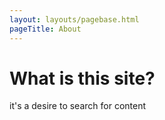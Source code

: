 ```yaml
---
layout: layouts/pagebase.html
pageTitle: About
---
```


# What is this site?

it's a desire to search for content